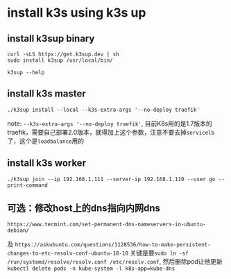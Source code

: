 # install k3s using k3s up

## install k3sup binary

```shell
curl -sLS https://get.k3sup.dev | sh
sudo install k3sup /usr/local/bin/

k3sup --help

```

## install k3s master

```shell
./k3sup install --local --k3s-extra-args '--no-deploy traefik'
```

note: `--k3s-extra-args '--no-deploy traefik'`, 目前K8s用的是1.7版本的traefik，需要自己部署2.0版本，就得加上这个参数，注意不要去掉`servicelb`了，这个是`loadbalance`用的

## install k3s worker

```shell
./k3sup join --ip 192.168.1.111 --server-ip 192.168.1.110 --user go --print-command
```

## 可选：修改host上的dns指向内网dns

`https://www.tecmint.com/set-permanent-dns-nameservers-in-ubuntu-debian/`

及 `https://askubuntu.com/questions/1128536/how-to-make-persistent-changes-to-etc-resolv-conf-ubuntu-18-10`
关键是要`sudo ln -sf /run/systemd/resolve/resolv.conf /etc/resolv.conf`,
然后删除pod让他更新 `kubectl delete pods -n kube-system -l k8s-app=kube-dns`
